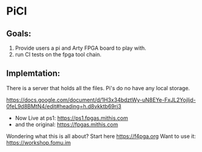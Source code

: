 # PiCI

## Goals:
1. Provide users a pi and Arty FPGA board to play with.
1. run CI tests on the fpga tool chain.

## Implemtation: 

There is a server that holds all the files.
Pi's do no have any local storage.

https://docs.google.com/document/d/1H3x34bdztWy-uN8EYe-FxJL2YojIjd-0feL9d8BMtN4/edit#heading=h.d8vkktb69rj3

* Now Live at ps1: https://ps1.fpgas.mithis.com
* and the original: https://fpgas.mithis.com

Wondering what this is all about?
Start here https://f4pga.org
Want to use it: https://workshop.fomu.im
